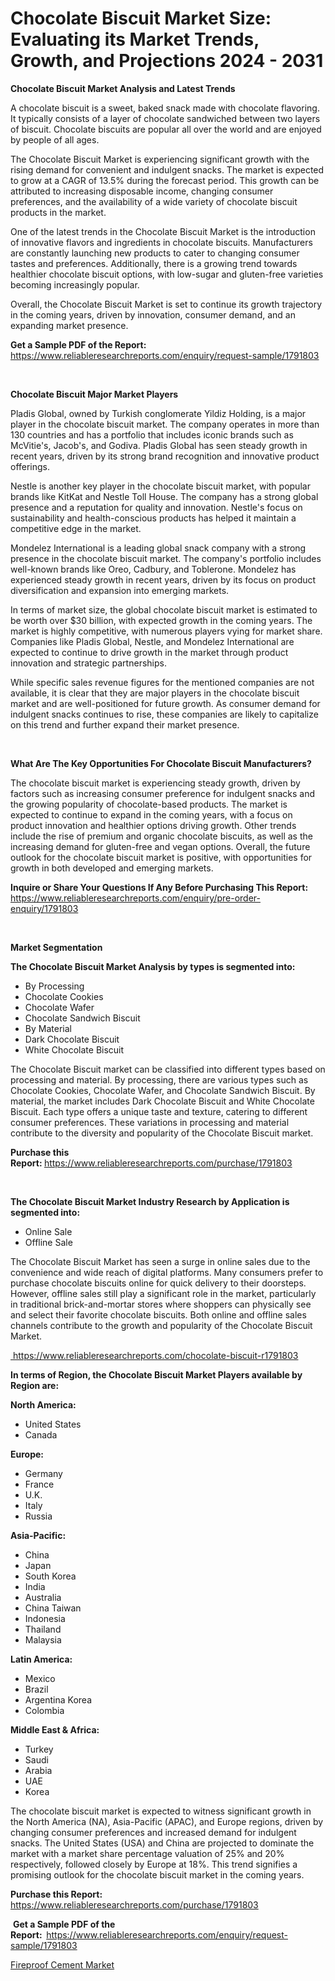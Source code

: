 <p><h1>Chocolate Biscuit Market Size: Evaluating its Market Trends, Growth, and Projections 2024 - 2031</h1></p><p><strong>Chocolate Biscuit Market Analysis and Latest Trends</strong></p>
<p><p>A chocolate biscuit is a sweet, baked snack made with chocolate flavoring. It typically consists of a layer of chocolate sandwiched between two layers of biscuit. Chocolate biscuits are popular all over the world and are enjoyed by people of all ages.</p><p>The Chocolate Biscuit Market is experiencing significant growth with the rising demand for convenient and indulgent snacks. The market is expected to grow at a CAGR of 13.5% during the forecast period. This growth can be attributed to increasing disposable income, changing consumer preferences, and the availability of a wide variety of chocolate biscuit products in the market.</p><p>One of the latest trends in the Chocolate Biscuit Market is the introduction of innovative flavors and ingredients in chocolate biscuits. Manufacturers are constantly launching new products to cater to changing consumer tastes and preferences. Additionally, there is a growing trend towards healthier chocolate biscuit options, with low-sugar and gluten-free varieties becoming increasingly popular.</p><p>Overall, the Chocolate Biscuit Market is set to continue its growth trajectory in the coming years, driven by innovation, consumer demand, and an expanding market presence.</p></p>
<p><strong>Get a Sample PDF of the Report:&nbsp;</strong> <a href="https://www.reliableresearchreports.com/enquiry/request-sample/1791803">https://www.reliableresearchreports.com/enquiry/request-sample/1791803</a></p>
<p>&nbsp;</p>
<p><strong>Chocolate Biscuit Major Market Players</strong></p>
<p><p>Pladis Global, owned by Turkish conglomerate Yildiz Holding, is a major player in the chocolate biscuit market. The company operates in more than 130 countries and has a portfolio that includes iconic brands such as McVitie's, Jacob's, and Godiva. Pladis Global has seen steady growth in recent years, driven by its strong brand recognition and innovative product offerings.</p><p>Nestle is another key player in the chocolate biscuit market, with popular brands like KitKat and Nestle Toll House. The company has a strong global presence and a reputation for quality and innovation. Nestle's focus on sustainability and health-conscious products has helped it maintain a competitive edge in the market.</p><p>Mondelez International is a leading global snack company with a strong presence in the chocolate biscuit market. The company's portfolio includes well-known brands like Oreo, Cadbury, and Toblerone. Mondelez has experienced steady growth in recent years, driven by its focus on product diversification and expansion into emerging markets.</p><p>In terms of market size, the global chocolate biscuit market is estimated to be worth over $30 billion, with expected growth in the coming years. The market is highly competitive, with numerous players vying for market share. Companies like Pladis Global, Nestle, and Mondelez International are expected to continue to drive growth in the market through product innovation and strategic partnerships.</p><p>While specific sales revenue figures for the mentioned companies are not available, it is clear that they are major players in the chocolate biscuit market and are well-positioned for future growth. As consumer demand for indulgent snacks continues to rise, these companies are likely to capitalize on this trend and further expand their market presence.</p></p>
<p>&nbsp;</p>
<p><strong>What Are The Key Opportunities For Chocolate Biscuit Manufacturers?</strong></p>
<p><p>The chocolate biscuit market is experiencing steady growth, driven by factors such as increasing consumer preference for indulgent snacks and the growing popularity of chocolate-based products. The market is expected to continue to expand in the coming years, with a focus on product innovation and healthier options driving growth. Other trends include the rise of premium and organic chocolate biscuits, as well as the increasing demand for gluten-free and vegan options. Overall, the future outlook for the chocolate biscuit market is positive, with opportunities for growth in both developed and emerging markets.</p></p>
<p><strong>Inquire or Share Your Questions If Any Before Purchasing This Report:</strong> <a href="https://www.reliableresearchreports.com/enquiry/pre-order-enquiry/1791803">https://www.reliableresearchreports.com/enquiry/pre-order-enquiry/1791803</a></p>
<p>&nbsp;</p>
<p><strong>Market Segmentation</strong></p>
<p><strong>The Chocolate Biscuit Market Analysis by types is segmented into:</strong></p>
<p><ul><li>By Processing</li><li>Chocolate Cookies</li><li>Chocolate Wafer</li><li>Chocolate Sandwich Biscuit</li><li>By Material</li><li>Dark Chocolate Biscuit</li><li>White Chocolate Biscuit</li></ul></p>
<p><p>The Chocolate Biscuit market can be classified into different types based on processing and material. By processing, there are various types such as Chocolate Cookies, Chocolate Wafer, and Chocolate Sandwich Biscuit. By material, the market includes Dark Chocolate Biscuit and White Chocolate Biscuit. Each type offers a unique taste and texture, catering to different consumer preferences. These variations in processing and material contribute to the diversity and popularity of the Chocolate Biscuit market.</p></p>
<p><strong>Purchase this Report:&nbsp;</strong><a href="https://www.reliableresearchreports.com/purchase/1791803">https://www.reliableresearchreports.com/purchase/1791803</a></p>
<p>&nbsp;</p>
<p><strong>The Chocolate Biscuit Market Industry Research by Application is segmented into:</strong></p>
<p><ul><li>Online Sale</li><li>Offline Sale</li></ul></p>
<p><p>The Chocolate Biscuit Market has seen a surge in online sales due to the convenience and wide reach of digital platforms. Many consumers prefer to purchase chocolate biscuits online for quick delivery to their doorsteps. However, offline sales still play a significant role in the market, particularly in traditional brick-and-mortar stores where shoppers can physically see and select their favorite chocolate biscuits. Both online and offline sales channels contribute to the growth and popularity of the Chocolate Biscuit Market.</p></p>
<p><a href="https://www.reliableresearchreports.com/chocolate-biscuit-r1791803">&nbsp;https://www.reliableresearchreports.com/chocolate-biscuit-r1791803</a></p>
<p><strong>In terms of Region, the Chocolate Biscuit Market Players available by Region are:</strong></p>
<p>
    <p> <strong> North America: </strong>
        <ul>
            <li>United States</li>
            <li>Canada</li>
        </ul>
        </p> 
    <p> <strong> Europe: </strong>
        <ul>
            <li>Germany</li>
            <li>France</li>
            <li>U.K.</li>
            <li>Italy</li>
            <li>Russia</li>
        </ul>
        </p> 
    <p> <strong> Asia-Pacific: </strong>
        <ul>
            <li>China</li>
            <li>Japan</li>
            <li>South Korea</li>
            <li>India</li>
            <li>Australia</li>
            <li>China Taiwan</li>
            <li>Indonesia</li>
            <li>Thailand</li>
            <li>Malaysia</li>
        </ul>
        </p> 
    <p> <strong> Latin America: </strong>
        <ul>
            <li>Mexico</li>
            <li>Brazil</li>
            <li>Argentina Korea</li>
            <li>Colombia</li>
        </ul>
        </p> 
    <p> <strong> Middle East & Africa: </strong>
        <ul>
            <li>Turkey</li>
            <li>Saudi</li>
            <li>Arabia</li>
            <li>UAE</li>
            <li>Korea</li>
        </ul>
    </p>
    </p>
<p><p>The chocolate biscuit market is expected to witness significant growth in the North America (NA), Asia-Pacific (APAC), and Europe regions, driven by changing consumer preferences and increased demand for indulgent snacks. The United States (USA) and China are projected to dominate the market with a market share percentage valuation of 25% and 20% respectively, followed closely by Europe at 18%. This trend signifies a promising outlook for the chocolate biscuit market in the coming years.</p></p>
<p><strong>Purchase this Report: </strong><a href="https://www.reliableresearchreports.com/purchase/1791803">https://www.reliableresearchreports.com/purchase/1791803</a></p>
<p>&nbsp;<strong>Get a Sample PDF of the Report:&nbsp;&nbsp;</strong><a href="https://www.reliableresearchreports.com/enquiry/request-sample/1791803">https://www.reliableresearchreports.com/enquiry/request-sample/1791803</a></p>
<p><strong></strong></p>
<p><p><a href="https://military-diascia-e68.notion.site/Fireproof-Cement-Market-Challenges-Opportunities-and-Growth-Drivers-and-Major-Market-Players-fore-77be7a36d6a94b2085cbaaf0f84dc45a">Fireproof Cement Market</a></p></p>